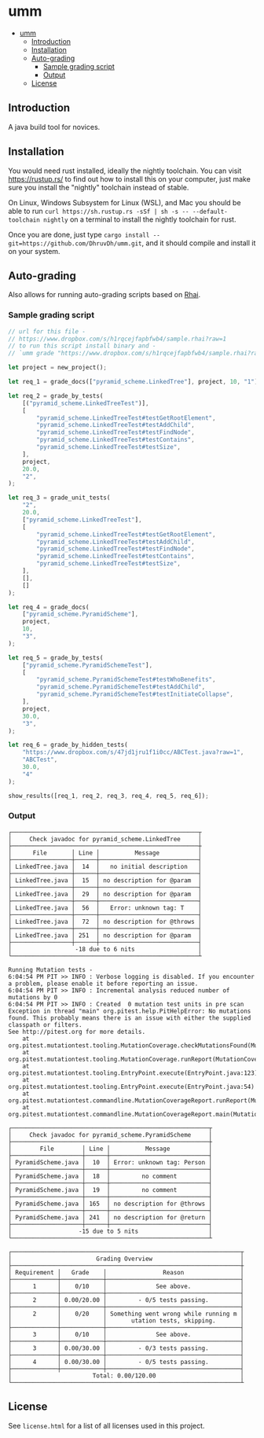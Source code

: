 # umm

- [umm](#umm)
  - [Introduction](#introduction)
  - [Installation](#installation)
  - [Auto-grading](#auto-grading)
    - [Sample grading script](#sample-grading-script)
    - [Output](#output)
  - [License](#license)

## Introduction

A java build tool for novices.

## Installation

You would need rust installed, ideally the nightly toolchain. You can visit https://rustup.rs/ to find out how to install this on your computer, just make sure you install the "nightly" toolchain instead of stable.

On Linux, Windows Subsystem for Linux (WSL), and Mac you should be able to run `curl https://sh.rustup.rs -sSf | sh -s -- --default-toolchain nightly` on a terminal to install the nightly toolchain for rust.

Once you are done, just type `cargo install --git=https://github.com/DhruvDh/umm.git`, and it should compile and install it on your system.

## Auto-grading

Also allows for running auto-grading scripts based on [Rhai](https://rhai.rs/book/about/index.html).

### Sample grading script

```rust
// url for this file -
// https://www.dropbox.com/s/h1rqcejfapbfwb4/sample.rhai?raw=1
// to run this script install binary and -
// `umm grade "https://www.dropbox.com/s/h1rqcejfapbfwb4/sample.rhai?raw=1"

let project = new_project();

let req_1 = grade_docs(["pyramid_scheme.LinkedTree"], project, 10, "1");

let req_2 = grade_by_tests(
    [("pyramid_scheme.LinkedTreeTest")],
    [
        "pyramid_scheme.LinkedTreeTest#testGetRootElement",
        "pyramid_scheme.LinkedTreeTest#testAddChild",
        "pyramid_scheme.LinkedTreeTest#testFindNode",
        "pyramid_scheme.LinkedTreeTest#testContains",
        "pyramid_scheme.LinkedTreeTest#testSize",
    ],
    project,
    20.0,
    "2",
);

let req_3 = grade_unit_tests(
    "2",
    20.0,
    ["pyramid_scheme.LinkedTreeTest"],
    [
        "pyramid_scheme.LinkedTreeTest#testGetRootElement",
        "pyramid_scheme.LinkedTreeTest#testAddChild",
        "pyramid_scheme.LinkedTreeTest#testFindNode",
        "pyramid_scheme.LinkedTreeTest#testContains",
        "pyramid_scheme.LinkedTreeTest#testSize",
    ],
    [],
    []
);

let req_4 = grade_docs(
    ["pyramid_scheme.PyramidScheme"],
    project,
    10,
    "3",
);

let req_5 = grade_by_tests(
    ["pyramid_scheme.PyramidSchemeTest"],
    [
        "pyramid_scheme.PyramidSchemeTest#testWhoBenefits",
        "pyramid_scheme.PyramidSchemeTest#testAddChild",
        "pyramid_scheme.PyramidSchemeTest#testInitiateCollapse",
    ],
    project,
    30.0,
    "3",
);

let req_6 = grade_by_hidden_tests(
    "https://www.dropbox.com/s/47jd1jru1f1i0cc/ABCTest.java?raw=1",
    "ABCTest",
    30.0,
    "4"
);

show_results([req_1, req_2, req_3, req_4, req_5, req_6]);
```

### Output
```
┌─────────────────────────────────────────────────────┬
│     Check javadoc for pyramid_scheme.LinkedTree     │
├─────────────────────────────────────────────────────┼
│      File       │ Line │          Message           │
├─────────────────┼──────┼────────────────────────────┤
│ LinkedTree.java │  14  │   no initial description   │
├─────────────────┼──────┼────────────────────────────┤
│ LinkedTree.java │  15  │ no description for @param  │
├─────────────────┼──────┼────────────────────────────┤
│ LinkedTree.java │  29  │ no description for @param  │
├─────────────────┼──────┼────────────────────────────┤
│ LinkedTree.java │  56  │   Error: unknown tag: T    │
├─────────────────┼──────┼────────────────────────────┤
│ LinkedTree.java │  72  │ no description for @throws │
├─────────────────┼──────┼────────────────────────────┤
│ LinkedTree.java │ 251  │ no description for @param  │
├─────────────────┼──────┼────────────────────────────┤
│                  -18 due to 6 nits                  │
└─────────────────────────────────────────────────────┴

Running Mutation tests -
6:04:54 PM PIT >> INFO : Verbose logging is disabled. If you encounter a problem, please enable it before reporting an issue.
6:04:54 PM PIT >> INFO : Incremental analysis reduced number of mutations by 0
6:04:54 PM PIT >> INFO : Created  0 mutation test units in pre scan
Exception in thread "main" org.pitest.help.PitHelpError: No mutations found. This probably means there is an issue with either the supplied classpath or filters.
See http://pitest.org for more details.
	at org.pitest.mutationtest.tooling.MutationCoverage.checkMutationsFound(MutationCoverage.java:352)
	at org.pitest.mutationtest.tooling.MutationCoverage.runReport(MutationCoverage.java:132)
	at org.pitest.mutationtest.tooling.EntryPoint.execute(EntryPoint.java:123)
	at org.pitest.mutationtest.tooling.EntryPoint.execute(EntryPoint.java:54)
	at org.pitest.mutationtest.commandline.MutationCoverageReport.runReport(MutationCoverageReport.java:98)
	at org.pitest.mutationtest.commandline.MutationCoverageReport.main(MutationCoverageReport.java:45)

┌────────────────────────────────────────────────────────┬
│     Check javadoc for pyramid_scheme.PyramidScheme     │
├────────────────────────────────────────────────────────┼
│        File        │ Line │          Message           │
├────────────────────┼──────┼────────────────────────────┤
│ PyramidScheme.java │  10  │ Error: unknown tag: Person │
├────────────────────┼──────┼────────────────────────────┤
│ PyramidScheme.java │  18  │         no comment         │
├────────────────────┼──────┼────────────────────────────┤
│ PyramidScheme.java │  19  │         no comment         │
├────────────────────┼──────┼────────────────────────────┤
│ PyramidScheme.java │ 165  │ no description for @throws │
├────────────────────┼──────┼────────────────────────────┤
│ PyramidScheme.java │ 241  │ no description for @return │
├────────────────────┼──────┼────────────────────────────┤
│                   -15 due to 5 nits                    │
└────────────────────────────────────────────────────────┴

┌─────────────────────────────────────────────────────────────────┬
│                        Grading Overview                         │
├─────────────────────────────────────────────────────────────────┼
│ Requirement │   Grade    │                Reason                │
├─────────────┼────────────┼──────────────────────────────────────┤
│      1      │    0/10    │              See above.              │
├─────────────┼────────────┼──────────────────────────────────────┤
│      2      │ 0.00/20.00 │         - 0/5 tests passing.         │
├─────────────┼────────────┼──────────────────────────────────────┤
│      2      │    0/20    │ Something went wrong while running m │
│             │            │       utation tests, skipping.       │
├─────────────┼────────────┼──────────────────────────────────────┤
│      3      │    0/10    │              See above.              │
├─────────────┼────────────┼──────────────────────────────────────┤
│      3      │ 0.00/30.00 │         - 0/3 tests passing.         │
├─────────────┼────────────┼──────────────────────────────────────┤
│      4      │ 0.00/30.00 │         - 0/5 tests passing.         │
├─────────────┼────────────┼──────────────────────────────────────┤
│                       Total: 0.00/120.00                        │
└─────────────────────────────────────────────────────────────────┴
```
## License

See `license.html` for a list of all licenses used in this project.
